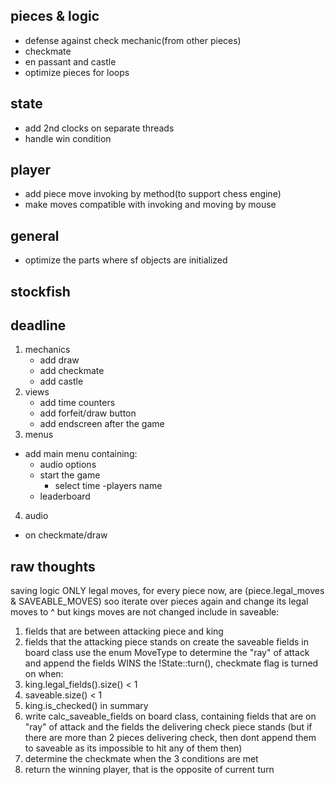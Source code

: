 ## pieces & logic
- defense against check mechanic(from other pieces)
- checkmate
- en passant and castle
- optimize pieces for loops

## state
- add 2nd clocks on separate threads
- handle win condition

## player
- add piece move invoking by method(to support chess engine)
- make moves compatible with invoking and moving by mouse

## general
- optimize the parts where sf objects are initialized

## stockfish

## deadline
1. mechanics
	- add draw
	- add checkmate
	- add castle
2. views
	- add time counters
	- add forfeit/draw button
	- add endscreen after the game
3. menus
- add main menu containing:
	- audio options
	- start the game
		- select time
			-players name
	- leaderboard
4. audio
- on checkmate/draw

## raw thoughts
saving logic
ONLY legal moves, for every piece now, are (piece.legal_moves & SAVEABLE_MOVES)
soo iterate over pieces again and change its legal moves to ^
but kings moves are not changed
include in saveable: 
1. fields that are between attacking piece and king
2. fields that the attacking piece stands on
create the saveable fields in board class
use the enum MoveType to determine the "ray" of attack and append the fields
WINS the !State::turn(), checkmate flag is turned on when:
1. king.legal_fields().size() < 1
2. saveable.size() < 1
3. king.is_checked()
in summary
1. write calc_saveable_fields on board class, containing fields that are on "ray" of attack
and the fields the delivering check piece stands (but if there are more than 2 pieces
delivering check, then dont append them to saveable as its impossible to hit any of them then)
2. determine the checkmate when the 3 conditions are met
3. return the winning player, that is the opposite of current turn
  